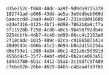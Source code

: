 
                d35e752c-f068-40dc-aa9f-9d9d59735378
                182741ad-e008-43dd-ae5a-3e9ddbeb660d
                6aecacdd-2aa9-4e87-ba47-231ac0d41606
                e2def416-0125-4bf1-8d98-7862b8a9cf7a
                5f11928b-f250-4cd0-a8c5-9b456f92db4e
                9254dbfb-4db7-4c40-bd99-06cc4c2163a8
                2710c8dc-1015-409c-82ca-c91865871414
                49d9543c-606b-41c2-8694-b8a2d152234a
                d8ef93e1-c208-4e84-80c1-821a6c5d391d
                4556d4c5-35f7-4ebf-a9d2-0b2ace093a51
                1d443780-6b1c-4412-b5ab-2c19dfc9f489
                c7ebd626-26be-4629-8465-c48aa4fd0765
                